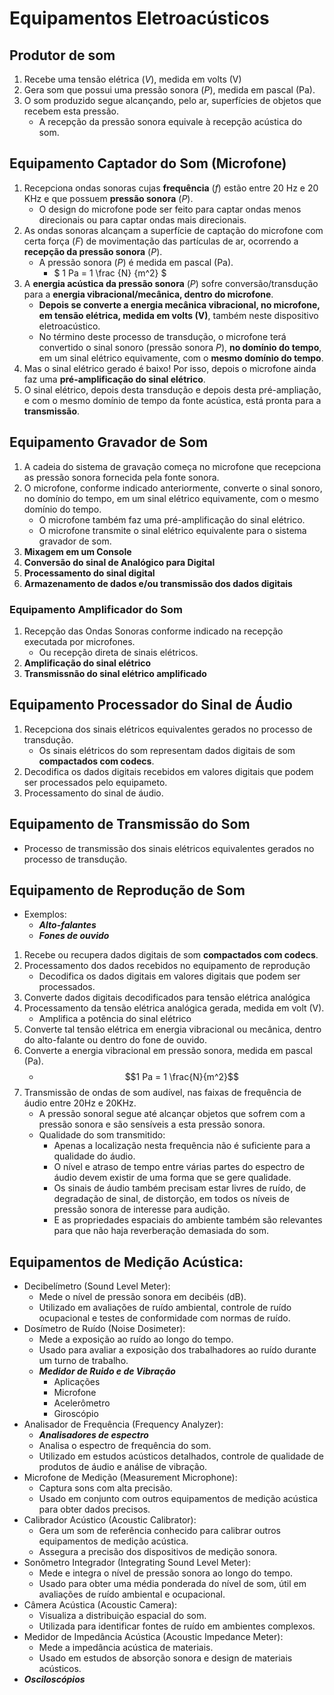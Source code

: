 # Equipamentos Eletroacústicos

## Produtor de som
1. Recebe uma tensão elétrica ($V$), medida em volts (V)
2. Gera som que possui uma pressão sonora ($P$), medida em pascal (Pa).
3. O som produzido segue alcançando, pelo ar, superfícies de objetos que recebem esta pressão.
    - A recepção da pressão sonora equivale à recepção acústica do som.

## Equipamento Captador do Som (Microfone)
1. Recepciona ondas sonoras cujas **frequência** ($f$) estão entre 20 Hz e 20 KHz e que possuem **pressão sonora** ($P$).
    - O design do microfone pode ser feito para captar ondas menos direcionais ou para captar ondas mais direcionais. 
2. As ondas sonoras alcançam a superfície de captação do microfone com certa força ($F$) de movimentação das partículas de ar, ocorrendo a **recepção da pressão sonora** ($P$).
    - A pressão sonora ($P$) é medida em pascal (Pa).
        - $ 1 Pa = 1 \frac {N} {m^2} $
3. A **energia acústica da pressão sonora** ($P$) sofre conversão/transdução para a **energia vibracional/mecânica, dentro do microfone**.
    - **Depois se converte a energia mecânica vibracional, no microfone, em tensão elétrica, medida em volts (V)**, também neste dispositivo eletroacústico.
    - No término deste processo de transdução, o microfone terá convertido o sinal sonoro (pressão sonora $P$), **no domínio do tempo**, em um sinal elétrico equivamente, com o **mesmo domínio do tempo**.
4. Mas o sinal elétrico gerado é baixo! Por isso, depois o microfone ainda faz uma **pré-amplificação do sinal elétrico**.
5. O sinal elétrico, depois desta transdução e depois desta pré-ampliação, e com o mesmo domínio de tempo da fonte acústica, está pronta para a **transmissão**.

## Equipamento Gravador de Som
1. A cadeia do sistema de gravação começa no microfone que recepciona as pressão sonora fornecida pela fonte sonora.
2. O microfone, conforme indicado anteriormente, converte o sinal sonoro, no domínio do tempo, em um sinal elétrico equivamente, com o mesmo domínio do tempo.
    - O microfone também faz uma pré-amplificação do sinal elétrico.
    - O microfone transmite o sinal elétrico equivalente para o sistema gravador de som.
3. **Mixagem em um Console**
4. **Conversão do sinal de Analógico para Digital**
5. **Processamento do sinal digital**
6. **Armazenamento de dados e/ou transmissão dos dados digitais**

### Equipamento Amplificador do Som
1. Recepção das Ondas Sonoras conforme indicado na recepção executada por microfones.
    - Ou recepção direta de sinais elétricos.
2. **Amplificação do sinal elétrico**
3. **Transmissnão do sinal elétrico amplificado**

## Equipamento Processador do Sinal de Áudio
1. Recepciona dos sinais elétricos equivalentes gerados no processo de transdução.
    - Os sinais elétricos do som representam dados digitais de som **compactados com codecs**.
2. Decodifica os dados digitais recebidos em valores digitais que podem ser processados pelo equipameto.
3. Processamento do sinal de áudio.

## Equipamento de Transmissão do Som
- Processo de transmissão dos sinais elétricos equivalentes gerados no processo de transdução.

## Equipamento de Reprodução de Som
- Exemplos:
    - ***Alto-falantes***
    - ***Fones de ouvido***
1. Recebe ou recupera dados digitais de som **compactados com codecs**.
2. Processamento dos dados recebidos no equipamento de reprodução
    - Decodifica os dados digitais em valores digitais que podem ser processados.
3. Converte dados digitais decodificados para tensão elétrica analógica
4. Processamento da tensão elétrica analógica gerada, medida em volt (V).
    -  Amplifica a potência do sinal elétrico
3. Converte tal tensão elétrica em energia vibracional ou mecânica, dentro do alto-falante ou dentro do fone de ouvido.
5. Converte a energia vibracional em pressão sonora, medida em pascal (Pa).
    - $$1 Pa = 1 \frac{N}{m^2}$$
6. Transmissão de ondas de som audível, nas faixas de frequência de áudio entre 20Hz e 20KHz.
    - A pressão sonoral segue até alcançar objetos que sofrem com a pressão sonora e são sensíveis a esta pressão sonora.
    - Qualidade do som transmitido:
        - Apenas a localização nesta frequência não é suficiente para a qualidade do áudio.
        - O nível e atraso de tempo entre várias partes do espectro de áudio devem existir de uma forma que se gere qualidade.
        - Os sinais de áudio também precisam estar livres de ruído, de degradação de sinal, de distorção, em todos os níveis de pressão sonora de interesse para audição.
        - E as propriedades espaciais do ambiente também são relevantes para que não haja reverberação demasiada do som.

## Equipamentos de Medição Acústica:
- Decibelímetro (Sound Level Meter):
    -	Mede o nível de pressão sonora em decibéis (dB).
	-	Utilizado em avaliações de ruído ambiental, controle de ruído ocupacional e testes de conformidade com normas de ruído.
- Dosímetro de Ruído (Noise Dosimeter):
	-	Mede a exposição ao ruído ao longo do tempo.
	-	Usado para avaliar a exposição dos trabalhadores ao ruído durante um turno de trabalho.
    - ***Medidor de Ruido e de Vibração***
        - Aplicações
        - Microfone
        - Acelerômetro
        - Giroscópio
- Analisador de Frequência (Frequency Analyzer):
    - ***Analisadores de espectro***
	-	Analisa o espectro de frequência do som.
	-	Utilizado em estudos acústicos detalhados, controle de qualidade de produtos de áudio e análise de vibração.
- Microfone de Medição (Measurement Microphone):
	-	Captura sons com alta precisão.
	-	Usado em conjunto com outros equipamentos de medição acústica para obter dados precisos.
- Calibrador Acústico (Acoustic Calibrator):
	-	Gera um som de referência conhecido para calibrar outros equipamentos de medição acústica.
	-	Assegura a precisão dos dispositivos de medição sonora.
- Sonômetro Integrador (Integrating Sound Level Meter):
	-	Mede e integra o nível de pressão sonora ao longo do tempo.
	-	Usado para obter uma média ponderada do nível de som, útil em avaliações de ruído ambiental e ocupacional.
- Câmera Acústica (Acoustic Camera):
	-	Visualiza a distribuição espacial do som.
	-	Utilizada para identificar fontes de ruído em ambientes complexos.
- Medidor de Impedância Acústica (Acoustic Impedance Meter):
	-	Mede a impedância acústica de materiais.
	-	Usado em estudos de absorção sonora e design de materiais acústicos.
- ***Osciloscópios***

